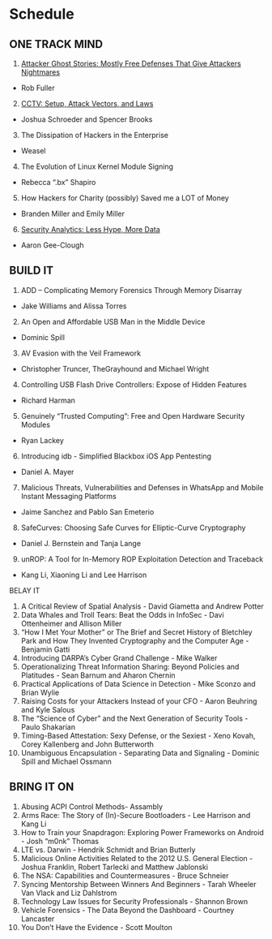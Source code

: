# Schedule

## ONE TRACK MIND

1. [Attacker Ghost Stories: Mostly Free Defenses That Give Attackers Nightmares](otm/01_attacker_ghost_stories.md) 
  - Rob Fuller
2. [CCTV: Setup, Attack Vectors, and Laws](otm/02_cctv_setup_attack_vectors_and_laws.md)
  - Joshua Schroeder and Spencer Brooks
3. The Dissipation of Hackers in the Enterprise
  - Weasel
4. The Evolution of Linux Kernel Module Signing
  - Rebecca “.bx” Shapiro
5. How Hackers for Charity (possibly) Saved me a LOT of Money
  - Branden Miller and Emily Miller
6. [Security Analytics: Less Hype, More Data](otm/03_security_analytics.md)
  - Aaron Gee-Clough

## BUILD IT

1. ADD – Complicating Memory Forensics Through Memory Disarray
  - Jake Williams and Alissa Torres
2. An Open and Affordable USB Man in the Middle Device
  - Dominic Spill
3. AV Evasion with the Veil Framework
  - Christopher Truncer, TheGrayhound and Michael Wright
4. Controlling USB Flash Drive Controllers: Expose of Hidden Features
  - Richard Harman
5. Genuinely “Trusted Computing”: Free and Open Hardware Security Modules
  - Ryan Lackey
6. Introducing idb - Simplified Blackbox iOS App Pentesting
  - Daniel A. Mayer
7. Malicious Threats, Vulnerabilities and Defenses in WhatsApp and Mobile Instant Messaging Platforms
  - Jaime Sanchez and Pablo San Emeterio
8. SafeCurves: Choosing Safe Curves for Elliptic-Curve Cryptography
  - Daniel J. Bernstein and Tanja Lange
9. unROP: A Tool for In-Memory ROP Exploitation Detection and Traceback
  - Kang Li, Xiaoning Li and Lee Harrison

BELAY IT
1.	A Critical Review of Spatial Analysis - David Giametta and Andrew Potter
2.	Data Whales and Troll Tears: Beat the Odds in InfoSec - Davi Ottenheimer and Allison Miller
3.	“How I Met Your Mother” or The Brief and Secret History of Bletchley Park and How They Invented Cryptography and the Computer Age - Benjamin Gatti
4.	Introducing DARPA’s Cyber Grand Challenge - Mike Walker
5.	Operationalizing Threat Information Sharing: Beyond Policies and Platitudes - Sean Barnum and Aharon Chernin
6.	Practical Applications of Data Science in Detection - Mike Sconzo and Brian Wylie
7.	Raising Costs for your Attackers Instead of your CFO - Aaron Beuhring and Kyle Salous
8.	The “Science of Cyber” and the Next Generation of Security Tools - Paulo Shakarian
9.	Timing-Based Attestation: Sexy Defense, or the Sexiest - Xeno Kovah, Corey Kallenberg and John Butterworth
10.	Unambiguous Encapsulation - Separating Data and Signaling - Dominic Spill and Michael Ossmann

## BRING IT ON

1.	Abusing ACPI Control Methods- Assambly
2.	Arms Race: The Story of (In)-Secure Bootloaders - Lee Harrison and Kang Li
3.	How to Train your Snapdragon: Exploring Power Frameworks on Android - Josh “m0nk” Thomas
4.	LTE vs. Darwin - Hendrik Schmidt and Brian Butterly
5.	Malicious Online Activities Related to the 2012 U.S. General Election - Joshua Franklin, Robert Tarlecki and Matthew Jablonski
6.	The NSA: Capabilities and Countermeasures - Bruce Schneier
7.	Syncing Mentorship Between Winners And Beginners - Tarah Wheeler Van Vlack and Liz Dahlstrom
8.	Technology Law Issues for Security Professionals - Shannon Brown
9.	Vehicle Forensics - The Data Beyond the Dashboard - Courtney Lancaster
10.	You Don’t Have the Evidence - Scott Moulton
